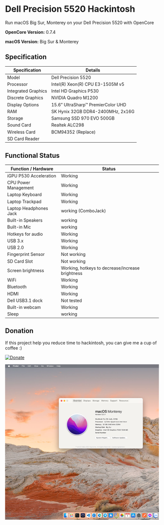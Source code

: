 # Dell Precision 5520 Hackintosh

Run macOS Big Sur, Monterey on your Dell Precision 5520 with OpenCore

<b>OpenCore Version:</b> 0.7.4

<b>macOS Version:</b> Big Sur & Monterey

## Specification

| Specification       | Details                            |
| ------------------- | ---------------------------------- |
| Model               | Dell Precision 5520                |
| Processor           | Intel(R) Xeon(R) CPU E3-1505M v5   |
| Integrated Graphics | Intel HD Graphics P530             |
| Discrete Graphics   | NVIDIA Quadro M1200                |
| Display Options     | 15.6” UltraSharp™ PremierColor UHD |
| RAM                 | SK Hynix 32GB DDR4-2400MHz, 2x16G  |
| Storage             | Samsung SSD 970 EVO 500GB          |
| Sound Card          | Realtek ALC298                     |
| Wireless Card       | BCM94352 (Replace)                 |
| SD Card Reader      |                                    |

## Functional Status

| Function / Hardware      | Status                                                     |
| ------------------------ | ---------------------------------------------------------- |
| iGPU P530 Acceleration   | Working                                                    |
| CPU Power Management     | Working                                                    |
| Laptop Keyboard          | Working                                                    |
| Laptop Trackpad          | Working                                                    |
| Laptop Headphones Jack   | working (ComboJack)                              |
| Built-in Speakers        | working                                          |
| Built-in Mic             | working                                          |
| Hotkeys for audio        | Working                                                    |
| USB 3.x                  | Working                                                    |
| USB 2.0                  | Working                                                    |
| Fingerprint Sensor       | Not working                                                |
| SD Card Slot             | Not working                                                |
| Screen brightness        | Working, hotkeys to decrease/increase brightness           |
| WiFi                     | Working                                                    |
| Bluetooth                | Working                                                    |
| HDMI                     | Working                                                    |
| Dell USB3.1 dock         | Not tested                                                 |
| Built-in webcam          | Working                                                    |
| Sleep                    | working                                                    |

## Donation
If this project help you reduce time to hackintosh, you can give me a cup of coffee :) 

[![Donate](https://img.shields.io/badge/Donate-PayPal-green.svg)](https://paypal.me/thanhld?country.x=VN&locale.x=vi_VN)

![MacOS Monterey](monterey.jpg)